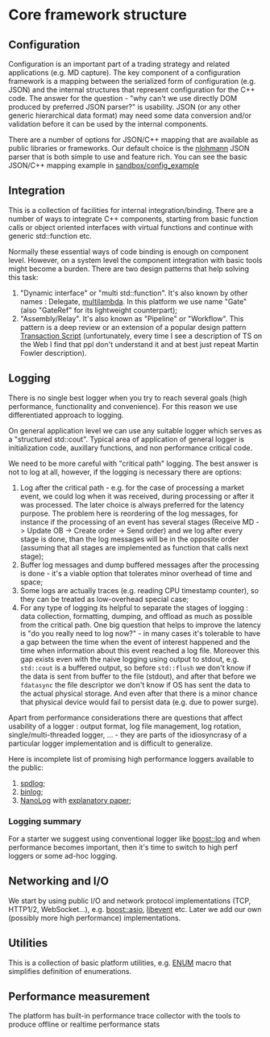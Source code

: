 # Core framework structure

## Configuration
Configuration is an important part of a trading strategy and related applications (e.g. MD capture). The key component of a configuration framework is a mapping between the serialized form of configuration (e.g. JSON) and the internal structures that represent configuration for the C++ code. The answer for the question - "why can't we use directly DOM produced by preferred JSON parser?" is usability. JSON (or any other generic hierarchical data format) may need some data conversion and/or validation before it can be used by the internal components.

There are a number of options for JSON/C++ mapping that are available as public libraries or frameworks. Our default choice is the [nlohmann](https://github.com/nlohmann/json) JSON parser that is both simple to use and feature rich. You can see the basic JSON/C++ mapping example in [sandbox/config_example](../apps/sandbox/config_example/main.cpp)

## Integration
This is a collection of facilities for internal integration/binding. There are a number of ways to integrate C++ components, starting from basic function calls or object oriented interfaces with virtual functions and continue with generic std::function etc.

Normally these essential ways of code binding is enough on component level. However, on a system level the component integration with basic tools might become a burden. There are two design patterns that help solving this task:
1. "Dynamic interface" or "multi std::function". It's also known by other names : Delegate, [multilambda](https://www.scs.stanford.edu/~dm/blog/param-pack.html#multilambda). In this platform we use name "Gate" (also "GateRef" for its lightweight counterpart);
2. "Assembly/Relay". It's also known as "Pipeline" or "Workflow". This pattern is a deep review or an extension of a popular design pattern [Transaction Script](https://martinfowler.comb/eaaCatalog/transactionScript.html) (unfortunately, every time I see a description of TS on the Web I find that ppl don't understand it and at best just repeat Martin Fowler description).

## Logging
There is no single best logger when you try to reach several goals (high performance, functionality and convenience). For this reason we use differentiated approach to logging.

On general application level we can use any suitable logger which serves as a "structured std::cout". Typical area of application of general logger is initialization code, auxillary functions, and non performance critical code.

We need to be more careful with "critical path" logging. The best answer is not to log at all, however, if the logging is necessary there are options:
1. Log after the critical path - e.g. for the case of processing a market event, we could log when it was received, during processing or after it was processed. The later choice is always preferred for the latency purpose. The problem here is reordering of the log messages, for instance if the processing of an event has several stages (Receive MD -> Update OB -> Create order -> Send order) and we log after every stage is done, than the log messages will be in the opposite order (assuming that all stages are implemented as function that calls next stage);
2. Buffer log messages and dump buffered messages after the processing is done - it's a viable option that tolerates minor overhead of time and space;
3. Some logs are actually traces (e.g. reading CPU timestamp counter), so they can be treated as low-overhead special case;
4. For any type of logging its helpful to separate the stages of logging : data collection, formatting, dumping, and offload as much as possible from the critical path. One big question that helps to improve the latency is "do you really need to log now?" - in many cases it's tolerable to have a gap between the time when the event of interest happened and the time when information about this event reached a log file. Moreover this gap exists even with the naive logging using output to stdout, e.g. `std::cout` is a buffered output, so before `std::flush` we don't know if the data is sent from buffer to the file (stdout), and after that before we `fdatasync` the file descriptor we don't know if OS has sent the data to the actual physical storage. And even after that there is a minor chance that physical device would fail to persist data (e.g. due to power surge).

Apart from performance considerations there are questions that affect usability of a logger : output format, log file management, log rotation, single/multi-threaded logger, ... - they are parts of the idiosyncrasy of a particular logger implementation and is difficult to generalize.

Here is incomplete list of promising high performance loggers available to the public:
1. [spdlog](https://github.com/gabime/spdlog);
2. [binlog](https://github.com/morganstanley/binlog);
3. [NanoLog](https://github.com/PlatformLab/NanoLog) with [explanatory paper](https://www.usenix.org/system/files/conference/atc18/atc18-yang.pdf);

### Logging summary
For a starter we suggest using conventional logger like [boost::log](https://www.boost.org/doc/libs/1_82_0/libs/log/doc/html/index.html) and when performance becomes important, then it's time to switch to high perf loggers or some ad-hoc logging.

## Networking and I/O
We start by using public I/O and network protocol implementations (TCP, HTTP1/2, WebSocket...), e.g. [boost::asio](https://www.boost.org/doc/libs/1_84_0/doc/html/boost_asio.html), [libevent](https://libevent.org/)  etc. Later we add our own (possibly more high performance) implementations.

## Utilities
This is a collection of basic platform utilities, e.g. [ENUM](https://www.scs.stanford.edu/~dm/blog/va-opt.html) macro that simplifies definition of enumerations.

## Performance measurement
The platform has built-in performance trace collector with the tools to produce offline or realtime performance stats